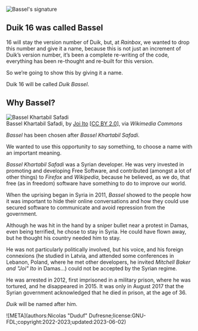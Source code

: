 ![Bassel's signature](https://upload.wikimedia.org/wikipedia/commons/thumb/7/7a/Signed-by-Bassel.svg/320px-Signed-by-Bassel.svg.png)

## Duik 16 was called Bassel

16 will stay the version number of Duik, but, at *Rainbox*, we wanted to drop this number and give it a name, because this is not just an increment of Duik’s version number, it’s been a complete re-writing of the code, everything has been re-thought and re-built for this version.

So we’re going to show this by giving it a name.

Duik 16 will be called *Duik Bassel*.

## Why Bassel?

![*Bassel Khartabil Safadi*](https://upload.wikimedia.org/wikipedia/commons/thumb/8/89/Bassel_Khartabil_%28Safadi%29.jpg/387px-Bassel_Khartabil_%28Safadi%29.jpg)  
Bassel Khartabil Safadi, by [Joi Ito](https://www.flickr.com/photos/joi/4670781482) [[CC BY 2.0](https://creativecommons.org/licenses/by/2.0)], via *Wikimedia Commons*

*Bassel* has been chosen after *Bassel Khartabil Safadi*.

We wanted to use this opportunity to say something, to choose a name with an important meaning.

*Bassel Khartabil Safadi* was a Syrian developer. He was very invested in promoting and developing Free Software, and contributed (amongst a lot of other things) to *Firefox* and *Wikipedia*, because he believed, as we do, that free (as in freedom) software have something to do to improve our world.

When the uprising began in Syria in 2011, *Bassel* showed to the people how it was important to hide their online conversations and how they could use secured software to communicate and avoid repression from the government.

Although he was hit in the hand by a sniper bullet near a protest in Damas, even being terrified, he chose to stay in Syria. He could have flown away, but he thought his country needed him to stay.

He was not particularly politically involved, but his voice, and his foreign connexions (he studied in Latvia, and attended some conferences in Lebanon, Poland, where he met other developers, he invited *Mitchell Baker and "Joi" Ito* in Damas…) could not be accepted by the Syrian regime.

He was arrested in 2012, first imprisoned in a military prison, where he was tortured, and he disappeared in 2015. It was only in August 2017 that the Syrian government acknowledged that he died in prison, at the age of 36.

*Duik* will be named after him.


![META](authors:Nicolas "Duduf" Dufresne;license:GNU-FDL;copyright:2022-2023;updated:2023-06-02)
